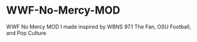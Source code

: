 # WWF-No-Mercy-MOD
WWF No Mercy MOD I made inspired by WBNS 97.1 The Fan, OSU Football, and Pop Culture.
